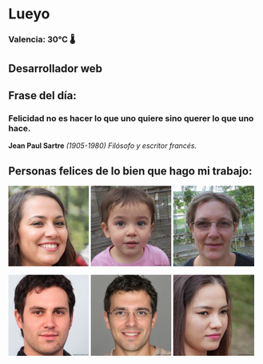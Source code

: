# Lueyo
### Valencia:  30°C 🌡️
## Desarrollador web
## Frase del día:
<!-- START QUOTE -->
### Felicidad no es hacer lo que uno quiere sino querer lo que uno hace.
**Jean Paul Sartre** *(1905-1980) Filósofo y escritor francés.*
<!-- END QUOTE -->






## Personas felices de lo bien que hago mi trabajo:

<p float="left">
  <img src="src/image_0.png" width="32%" />
  <img src="src/image_1.png" width="32%" /> 
  <img src="src/image_2.png" width="32%" />
</p>
<p float="left">
  <img src="src/image_3.png" width="32%" />
  <img src="src/image_4.png" width="32%" /> 
  <img src="src/image_5.png" width="32%" />
</p>
